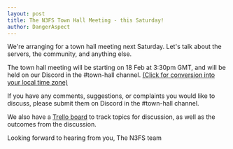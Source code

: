 ```yaml
---
layout: post
title: The N3FS Town Hall Meeting - this Saturday!
author: DangerAspect
---
```


<p class="lead">We're arranging for a town hall meeting next Saturday. Let's talk about the servers, the community, and anything else.</p>

<!--more-->

The town hall meeting will be starting on 18 Feb at 3:30pm GMT, and will be held on our Discord in the #town-hall channel. [(Click for conversion into your local time zone)](https://www.timeanddate.com/worldclock/fixedtime.html?msg=N3FS+Town+Hall+Meeting&iso=20170218T1530&p1=136)

If you have any comments, suggestions, or complaints you would like to discuss, please submit them on Discord in the #town-hall channel.

We also have a [Trello board](https://trello.com/b/pzPEaFos) to track topics for discussion, as well as the outcomes from the discussion.

Looking forward to hearing from you,
The N3FS team
